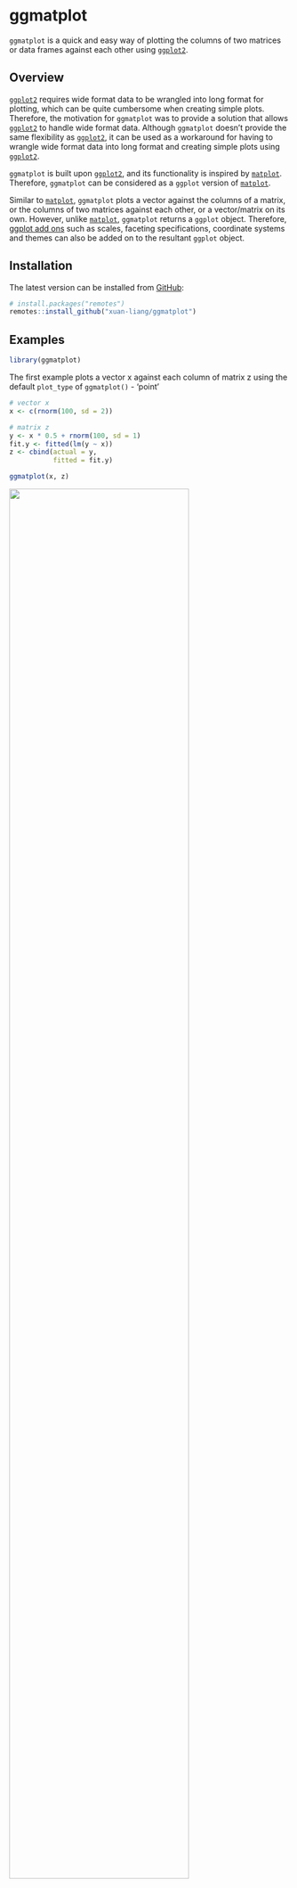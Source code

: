 
# ggmatplot

`ggmatplot` is a quick and easy way of plotting the columns of two
matrices or data frames against each other using
[`ggplot2`](https://ggplot2.tidyverse.org/).

## Overview

[`ggplot2`](https://ggplot2.tidyverse.org/) requires wide format data to
be wrangled into long format for plotting, which can be quite cumbersome
when creating simple plots. Therefore, the motivation for `ggmatplot`
was to provide a solution that allows
[`ggplot2`](https://ggplot2.tidyverse.org/) to handle wide format data.
Although `ggmatplot` doesn’t provide the same flexibility as
[`ggplot2`](https://ggplot2.tidyverse.org/), it can be used as a
workaround for having to wrangle wide format data into long format and
creating simple plots using [`ggplot2`](https://ggplot2.tidyverse.org/).

`ggmatplot` is built upon [`ggplot2`](https://ggplot2.tidyverse.org/),
and its functionality is inspired by
[`matplot`](https://www.rdocumentation.org/packages/graphics/versions/3.6.2/topics/matplot).
Therefore, `ggmatplot` can be considered as a `ggplot` version of
[`matplot`](https://www.rdocumentation.org/packages/graphics/versions/3.6.2/topics/matplot).

Similar to
[`matplot`](https://www.rdocumentation.org/packages/graphics/versions/3.6.2/topics/matplot),
`ggmatplot` plots a vector against the columns of a matrix, or the
columns of two matrices against each other, or a vector/matrix on its
own. However, unlike
[`matplot`](https://www.rdocumentation.org/packages/graphics/versions/3.6.2/topics/matplot),
`ggmatplot` returns a `ggplot` object. Therefore, [ggplot add
ons](https://ggplot2.tidyverse.org/reference/index.html) such as scales,
faceting specifications, coordinate systems and themes can also be added
on to the resultant `ggplot` object.

## Installation

The latest version can be installed from
[GitHub](https://github.com/xuan-liang/ggmatplot):

``` r
# install.packages("remotes")
remotes::install_github("xuan-liang/ggmatplot")
```

## Examples

``` r
library(ggmatplot)
```

The first example plots a vector x against each column of matrix z using
the default `plot_type` of `ggmatplot()` - ‘point’

``` r
# vector x
x <- c(rnorm(100, sd = 2))

# matrix z
y <- x * 0.5 + rnorm(100, sd = 1)
fit.y <- fitted(lm(y ~ x))
z <- cbind(actual = y,
           fitted = fit.y)

ggmatplot(x, z)
```

<img src="man/figures/README-point-1.png" width="80%" />

If two matrices with equal number of columns are used, the corresponding
columns of the matrices will be plotted against each other. i.e. column
1 of matrix x will be plotted against column 1 of matrix y, column 2 of
matrix x will be plotted against column 2 of matrix y, etc.

The next example uses the iris dataset, with matrices x and y as shown
below. The `Sepal.Length` is plotted against `Sepal.Width` and the
`Petal.Length` is plotted against `Petal.Width`. Therefore the groups
‘Column 1’ and ‘Column 2’ can be interpreted as ‘Sepal’ and ‘Petal’
respectively.

``` r
x <- (iris[, c(1,3)])
head(x,5)
#>   Sepal.Length Petal.Length
#> 1          5.1          1.4
#> 2          4.9          1.4
#> 3          4.7          1.3
#> 4          4.6          1.5
#> 5          5.0          1.4

y <- (iris[, c(2,4)])
head(y,5)
#>   Sepal.Width Petal.Width
#> 1         3.5         0.2
#> 2         3.0         0.2
#> 3         3.2         0.2
#> 4         3.1         0.2
#> 5         3.6         0.2

ggmatplot(x,y)
```

<img src="man/figures/README-point-columns-1.png" width="80%" />

The next example creates a line plot of vector x against the columns of
matrix y. Although the lines would be represented using different colors
by default, the `color` parameter allows custom colors to be assigned to
them. The following plot assigns custom colors to the lines, and the
limits of the y axis are updated using the `ylim` parameter. Further, a
ggplot theme is added on to the resultant ggplot object.

``` r
# matrix x
x <- 1:10

# matrix y
y <- cbind(
  square = x^2,
  cube = x^3
)

ggmatplot(x, y,
  plot_type = "line",
  color = c("blue", "purple"),
  ylim = c(0, 750)
) +
  theme_minimal()
```

<img src="man/figures/README-line-1.png" width="80%" />

Next is plot of the US personal expenditure over 5 categories and 5
years, and is a simple example of how wide format data can used with
`ggmatplot()`. Note how the expenditure categories to be used on the x
axis is used as vector x, and the expenditure values is used in wide
format as matrix y - with its columns corresponding to the grouping
structure.

The plot uses the `plot_type` ‘both’, which is a combination of ‘point’
and ‘line’ plots. Its customized using `ggmatplot()` parameters and a
`ggplot` theme as well.

``` r
USPersonalExpenditure
#>                       1940   1945  1950 1955  1960
#> Food and Tobacco    22.200 44.500 59.60 73.2 86.80
#> Household Operation 10.500 15.500 29.00 36.5 46.20
#> Medical and Health   3.530  5.760  9.71 14.0 21.10
#> Personal Care        1.040  1.980  2.45  3.4  5.40
#> Private Education    0.341  0.974  1.80  2.6  3.64

# vector x
x <- rownames(USPersonalExpenditure)

ggmatplot(x, USPersonalExpenditure,
  plot_type = "both",
  xlab = "Category",
  ylab = "Expenditure (in Billions of Dollars)",
  legend_title = "Year",
  legend_label = c(1940, 1945, 1950, 1955, 1960)
) +
  theme(axis.text.x = element_text(angle = 45, hjust = 1))
```

<img src="man/figures/README-both-1.png" width="80%" />

Density plots only accept a single matrix or data frame and will group
the plot based on its columns. The following density plot uses a two
column matrix, and groups the plot by the two columns. While the default
density estimate is represented in the measurement units of the data, an
aesthetic mapping is added on to the ggplot object to scale the density
estimate to a maximum of 1.

``` r
# matrix X
x <- (iris[, 1:2])

ggmatplot(x, plot_type = "density") +
  aes(y = ..scaled..) +
  theme_bw()
```

<img src="man/figures/README-density-1.png" width="80%" />

Boxplots too accept only a single matrix or data frame, and uses its
columns as individual groups. While `ggmatplot` plots are filled by
default, the fill color can be made transparent by using `alpha = 0`.

It is also worth noticing that `alpha` isn’t a parameter defined in
`ggmatplot()`, but can be used. This is because `ggmatplot` is built
upon `ggplot2`, and each `plot_type` corresponds to a
[`geom`](https://ggplot2.tidyverse.org/reference/index.html#section-geoms).
Therefore, all valid parameters with the underlying
[`ggplot2 geom`](https://ggplot2.tidyverse.org/reference/index.html#section-geoms)
can be used with `ggmatplot()`

``` r
# matrix X
x <- (iris[, 1:4])

ggmatplot(x,
  plot_type = "boxplot",
  alpha = 0, # removing fill values
  xlab = "", ylab = ""
)
```

<img src="man/figures/README-boxplot-1.png" width="80%" />

Violin plots too accepts a single matrix or data frame input, and
behaves similar to density plots and boxplots.

This plot updates the colors of the two groups using the `color`
parameter, and it can be seen that the fill of the violin plots has been
updated too. This is because updating either the `color` or `fill`
parameter will automatically update the other, unless they are both
defined simultaneously.

``` r
# matrix X
x <- (iris[, 1:2])

ggmatplot(x,
  plot_type = "violin",
  color = c("#00AFBB", "#E7B800"),
  xlab = "", ylab = ""
)
```

<img src="man/figures/README-violin-1.png" width="80%" />

Similar to density, violin and box plots, histograms too accept a single
matrix or data frame input and groups the plot using its columns. The
histogram in the following example uses a matrix of 4 columns, and
therefore groups the plots based on these 4 columns. The plot is also
faceted by group.

The `color` and `fill` parameters have been defined simultaneously on
this plot. However, only a single `color` value is defined whereas the
number of `fill` colors correspond to the number of groups. If a single
value is defined it will be used over all groups, like the black line
color is used across all groups in this example.

``` r
# matrix X
x <- (iris[, 1:4])

ggmatplot(x,
  plot_type = "histogram",
  xlab = "Group",
  color = "black",
  fill = c("#F8766D", "#7CAE00", "#00BFC4", "#C77CFF")
) +
  facet_wrap(~Group, scales = "free")
```

<img src="man/figures/README-histogram-1.png" width="80%" />
